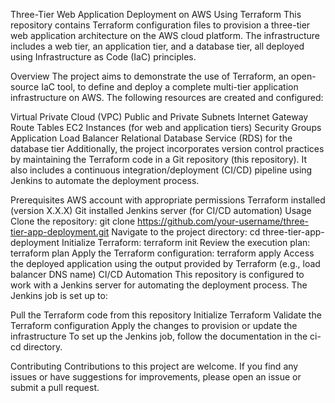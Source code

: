 Three-Tier Web Application Deployment on AWS Using Terraform
This repository contains Terraform configuration files to provision a three-tier web application architecture on the AWS cloud platform. The infrastructure includes a web tier, an application tier, and a database tier, all deployed using Infrastructure as Code (IaC) principles.

Overview
The project aims to demonstrate the use of Terraform, an open-source IaC tool, to define and deploy a complete multi-tier application infrastructure on AWS. The following resources are created and configured:

Virtual Private Cloud (VPC)
Public and Private Subnets
Internet Gateway
Route Tables
EC2 Instances (for web and application tiers)
Security Groups
Application Load Balancer
Relational Database Service (RDS) for the database tier
Additionally, the project incorporates version control practices by maintaining the Terraform code in a Git repository (this repository). It also includes a continuous integration/deployment (CI/CD) pipeline using Jenkins to automate the deployment process.

Prerequisites
AWS account with appropriate permissions
Terraform installed (version X.X.X)
Git installed
Jenkins server (for CI/CD automation)
Usage
Clone the repository: git clone https://github.com/your-username/three-tier-app-deployment.git
Navigate to the project directory: cd three-tier-app-deployment
Initialize Terraform: terraform init
Review the execution plan: terraform plan
Apply the Terraform configuration: terraform apply
Access the deployed application using the output provided by Terraform (e.g., load balancer DNS name)
CI/CD Automation
This repository is configured to work with a Jenkins server for automating the deployment process. The Jenkins job is set up to:

Pull the Terraform code from this repository
Initialize Terraform
Validate the Terraform configuration
Apply the changes to provision or update the infrastructure
To set up the Jenkins job, follow the documentation in the ci-cd directory.

Contributing
Contributions to this project are welcome. If you find any issues or have suggestions for improvements, please open an issue or submit a pull request.
